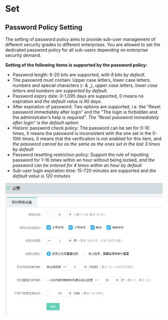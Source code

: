 # Set

## Password Policy Setting

The setting of password policy aims to provide sub-user management of different security grades to different enterprises. You are allowed to set the dedicated password policy for all sub-users depending on enterprise security demand.

**Setting of the following items is supported by the password policy:**

- Password length: 6-20 bits are supported, *with 8 bits by default*.
- The password must contain: Upper case letters, lower case letters, numbers and special characters (- & _), *upper case letters, lower case letters and numbers are supported by default*.
- Password expiry date: 0-1,095 days are supported, 0 means no expiration and *the default value is 90 days*.
- After expiration of password: Two options are supported, i.e. the "Reset password immediately after login" and the "The login is forbidden and the administrator’s help is required". *The "Reset password immediately after login" is the default option.*
- Historic password check policy: The password can be set for 0-10 times, X means the password is inconsistent with the one set in the 0-10th times, 0 means that the verification is not enabled for this item, and *the password cannot be as the same as the ones set in the last 3 times by default*
- Password resetting restriction policy: Support the rule of inputting password for 1-16 times within an hour without being locked, *and the password can be entered for 4 times within an hour by default*
- Sub-user login expiration time: 15-720 minutes are supported and *the default value is 120 minutes*

![密码策略设置](../../../image/IAM/Setting/设置.jpg)
